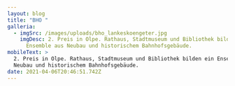 ```yaml
---
layout: blog
title: "BHO "
galleria:
  - imgSrc: /images/uploads/bho_lankeskoengeter.jpg
    imgDesc: 2. Preis in Olpe. Rathaus, Stadtmuseum und Bibliothek bilden ein
      Ensemble aus Neubau und historischem Bahnhofsgebäude.
mobileText: >
  2. Preis in Olpe. Rathaus, Stadtmuseum und Bibliothek bilden ein Ensemble aus
  Neubau und historischem Bahnhofsgebäude.
date: 2021-04-06T20:46:51.742Z
---
```

